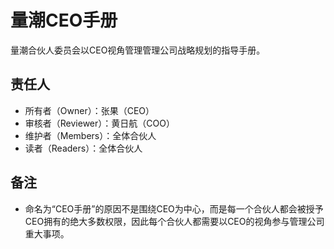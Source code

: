 # 量潮CEO手册

量潮合伙人委员会以CEO视角管理管理公司战略规划的指导手册。

## 责任人

- 所有者（Owner）：张果（CEO）
- 审核者（Reviewer）：黄日航（COO）
- 维护者（Members）：全体合伙人
- 读者（Readers）：全体合伙人

## 备注

- 命名为“CEO手册”的原因不是围绕CEO为中心，而是每一个合伙人都会被授予CEO拥有的绝大多数权限，因此每个合伙人都需要以CEO的视角参与管理公司重大事项。
